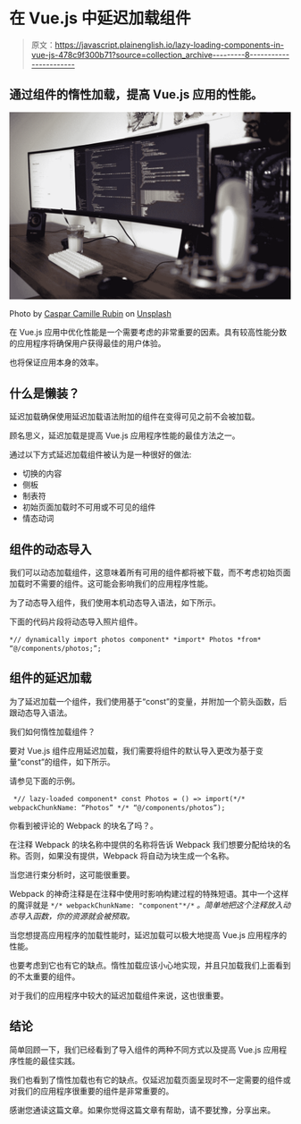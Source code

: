 # 在 Vue.js 中延迟加载组件

> 原文：<https://javascript.plainenglish.io/lazy-loading-components-in-vue-js-478c9f300b71?source=collection_archive---------8----------------------->

## **通过组件的惰性加载，提高 Vue.js 应用的性能。**

![](img/66e4f1b09d488f8d3cdbb9b099f3b078.png)

Photo by [Caspar Camille Rubin](https://unsplash.com/@casparrubin?utm_source=medium&utm_medium=referral) on [Unsplash](https://unsplash.com?utm_source=medium&utm_medium=referral)

在 Vue.js 应用中优化性能是一个需要考虑的非常重要的因素。具有较高性能分数的应用程序将确保用户获得最佳的用户体验。

也将保证应用本身的效率。

## **什么是懒装？**

延迟加载确保使用延迟加载语法附加的组件在变得可见之前不会被加载。

顾名思义，延迟加载是提高 Vue.js 应用程序性能的最佳方法之一。

通过以下方式延迟加载组件被认为是一种很好的做法:

*   切换的内容
*   侧板
*   制表符
*   初始页面加载时不可用或不可见的组件
*   情态动词

## **组件的动态导入**

我们可以动态加载组件，这意味着所有可用的组件都将被下载，而不考虑初始页面加载时不需要的组件。这可能会影响我们的应用程序性能。

为了动态导入组件，我们使用本机动态导入语法，如下所示。

下面的代码片段将动态导入照片组件。

```
*// dynamically import photos component* *import* Photos *from* “@/components/photos;”;
```

## **组件的延迟加载**

为了延迟加载一个组件，我们使用基于“const”的变量，并附加一个箭头函数，后跟动态导入语法。

我们如何惰性加载组件？

要对 Vue.js 组件应用延迟加载，我们需要将组件的默认导入更改为基于变量“const”的组件，如下所示。

请参见下面的示例。

```
 *// lazy-loaded component* const Photos = () => import(*/* webpackChunkName: “Photos” */* “@/components/photos”); 
```

你看到被评论的 Webpack 的块名了吗？。

在注释 Webpack 的块名称中提供的名称将告诉 Webpack 我们想要分配给块的名称。否则，如果没有提供，Webpack 将自动为块生成一个名称。

当您进行束分析时，这可能很重要。

Webpack 的神奇注释是在注释中使用时影响构建过程的特殊短语。其中一个这样的魔评就是 `*/* webpackChunkName: "component"*/*` *。简单地把这个注释放入动态导入函数，你的资源就会被预取。*

当您想提高应用程序的加载性能时，延迟加载可以极大地提高 Vue.js 应用程序的性能。

也要考虑到它也有它的缺点。惰性加载应该小心地实现，并且只加载我们上面看到的不太重要的组件。

对于我们的应用程序中较大的延迟加载组件来说，这也很重要。

## **结论**

简单回顾一下，我们已经看到了导入组件的两种不同方式以及提高 Vue.js 应用程序性能的最佳实践。

我们也看到了惰性加载也有它的缺点。仅延迟加载页面呈现时不一定需要的组件或对我们的应用程序很重要的组件是非常重要的。

感谢您通读这篇文章。如果你觉得这篇文章有帮助，请不要犹豫，分享出来。